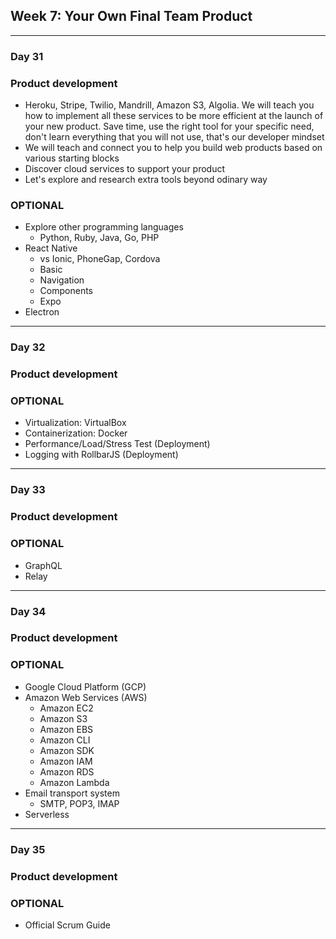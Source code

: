 ## Week 7: Your Own Final Team Product

--------------------------------------------------------------------------------

### Day 31

### Product development
  - Heroku, Stripe, Twilio, Mandrill, Amazon S3, Algolia. We will teach you how to implement all these services to be more efficient at the launch of your new product. Save time, use the right tool for your specific need, don't learn everything that you will not use, that's our developer mindset
  - We will teach and connect you to help you build web products based on various starting blocks
  - Discover cloud services to support your product
  - Let's explore and research extra tools beyond odinary way
### OPTIONAL
  - Explore other programming languages
    - Python, Ruby, Java, Go, PHP
  - React Native
    - vs Ionic, PhoneGap, Cordova
    - Basic
    - Navigation
    - Components
    - Expo
  - Electron

--------------------------------------------------------------------------------

### Day 32

### Product development
### OPTIONAL
  - Virtualization: VirtualBox
  - Containerization: Docker
  - Performance/Load/Stress Test (Deployment)
  - Logging with RollbarJS (Deployment)

--------------------------------------------------------------------------------

### Day 33

### Product development
### OPTIONAL
  - GraphQL
  - Relay

--------------------------------------------------------------------------------

### Day 34

### Product development
### OPTIONAL
  - Google Cloud Platform (GCP)
  - Amazon Web Services (AWS)
    - Amazon EC2
    - Amazon S3
    - Amazon EBS
    - Amazon CLI
    - Amazon SDK
    - Amazon IAM
    - Amazon RDS
    - Amazon Lambda
  - Email transport system
    - SMTP, POP3, IMAP
  - Serverless
  
--------------------------------------------------------------------------------

### Day 35

### Product development
### OPTIONAL
  - Official Scrum Guide
